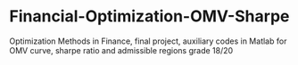 # Financial-Optimization-OMV-Sharpe
Optimization Methods in Finance, final project, auxiliary codes in Matlab for OMV curve, sharpe ratio and admissible regions
grade 18/20

